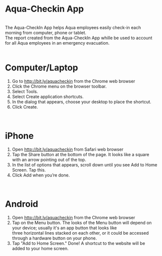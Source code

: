 # Aqua-Checkin App
<br>
The Aqua-CheckIn App helps Aqua employees easily check-in each morning from computer, phone or tablet. <br>
The report created from the Aqua-CheckIn App whille be used to account for all Aqua employees in an emergency evacuation.<br>
<br>

# Computer/Laptop<br>

1) Go to http://bit.ly/aquacheckin from the Chrome web browser<br>
2) Click the Chrome menu on the browser toolbar.<br>
3) Select Tools.<br>
4) Select Create application shortcuts.<br>
5) In the dialog that appears, choose your desktop to place the shortcut.<br>
6) Click Create.<br>
<br>

# iPhone<br>
1) Open http://bit.ly/aquacheckin from Safari web browser<br>
2) Tap the Share button at the bottom of the page. It looks like a square with an arrow pointing out of the top.<br>
3) In the list of options that appears, scroll down until you see Add to Home Screen. Tap this.<br>
4) Click Add when you’re done.<br>
<br>

# Android<br>
1) Open http://bit.ly/aquacheckin from the Chrome web browser<br>
2) Tap on the Menu button. The looks of the Menu button will depend on your device; usually it's an app button that looks like <br>three horizontal lines stacked on each other, or it could be accessed through a hardware button on your phone.<br>
3) Tap "Add to Home Screen." Done! A shortcut to the website will be added to your home screen.<br>
